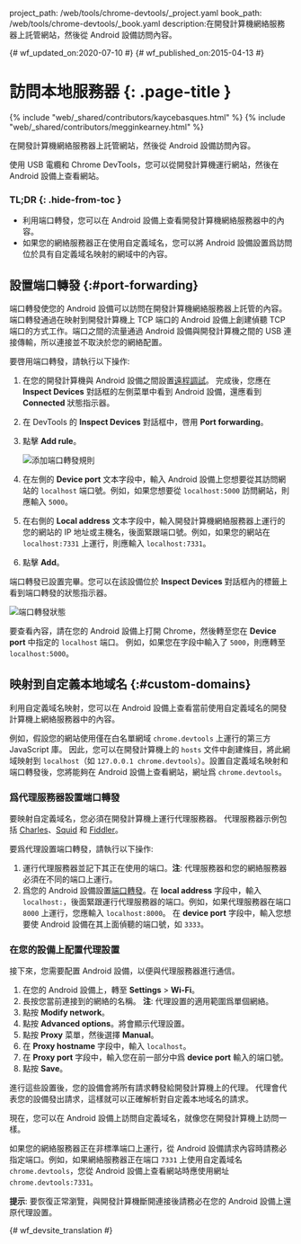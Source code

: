 project_path: /web/tools/chrome-devtools/_project.yaml
book_path: /web/tools/chrome-devtools/_book.yaml
description:在開發計算機網絡服務器上託管網站，然後從 Android 設備訪問內容。

{# wf_updated_on:2020-07-10 #}
{# wf_published_on:2015-04-13 #}

# 訪問本地服務器 {: .page-title }

{% include "web/_shared/contributors/kaycebasques.html" %}
{% include "web/_shared/contributors/megginkearney.html" %}

在開發計算機網絡服務器上託管網站，然後從 Android 設備訪問內容。


使用 USB 電纜和 Chrome DevTools，您可以從開發計算機運行網站，然後在 Android 設備上查看網站。



### TL;DR {: .hide-from-toc }
- 利用端口轉發，您可以在 Android 設備上查看開發計算機網絡服務器中的內容。
- 如果您的網絡服務器正在使用自定義域名，您可以將 Android 設備設置爲訪問位於具有自定義域名映射的網域中的內容。


## 設置端口轉發 {:#port-forwarding}

端口轉發使您的 Android 設備可以訪問在開發計算機網絡服務器上託管的內容。
端口轉發通過在映射到開發計算機上 TCP 端口的 Android 設備上創建偵聽 TCP 端口的方式工作。端口之間的流量通過 Android 設備與開發計算機之間的 USB 連接傳輸，所以連接並不取決於您的網絡配置。



要啓用端口轉發，請執行以下操作:

1. 在您的開發計算機與 Android 設備之間設置[遠程調試](.)。
完成後，您應在 **Inspect Devices** 對話框的左側菜單中看到 Android 設備，還應看到 **Connected** 狀態指示器。


1. 在 DevTools 的 **Inspect Devices** 對話框中，啓用 **Port forwarding**。
1. 點擊 **Add rule**。

   ![添加端口轉發規則](imgs/add-rule.png)
1. 在左側的 **Device port** 文本字段中，輸入 Android 設備上您想要從其訪問網站的 `localhost` 端口號。例如，如果您想要從 `localhost:5000` 訪問網站，則應輸入 `5000`。
1. 在右側的 **Local address** 文本字段中，輸入開發計算機網絡服務器上運行的您的網站的 IP 地址或主機名，後面緊跟端口號。例如，如果您的網站在 `localhost:7331` 上運行，則應輸入 `localhost:7331`。

1. 點擊 **Add**。

端口轉發已設置完畢。您可以在該設備位於 **Inspect Devices** 對話框內的標籤上看到端口轉發的狀態指示器。


![端口轉發狀態](imgs/port-forwarding-status.png)

要查看內容，請在您的 Android 設備上打開 Chrome，然後轉至您在 **Device port** 中指定的 `localhost` 端口。
例如，如果您在字段中輸入了 `5000`，則應轉至 `localhost:5000`。



## 映射到自定義本地域名 {:#custom-domains}

利用自定義域名映射，您可以在 Android 設備上查看當前使用自定義域名的開發計算機上網絡服務器中的內容。


例如，假設您的網站使用僅在白名單網域 `chrome.devtools` 上運行的第三方 JavaScript 庫。
因此，您可以在開發計算機上的 `hosts` 文件中創建條目，將此網域映射到 `localhost`（如 `127.0.0.1 chrome.devtools`）。設置自定義域名映射和端口轉發後，您將能夠在 Android 設備上查看網站，網址爲 `chrome.devtools`。



### 爲代理服務器設置端口轉發

要映射自定義域名，您必須在開發計算機上運行代理服務器。
代理服務器示例包括 [Charles][charles]、[Squid][squid] 和 [Fiddler][fiddler]。


要爲代理設置端口轉發，請執行以下操作:

1. 運行代理服務器並記下其正在使用的端口。**注**: 代理服務器和您的網絡服務器必須在不同的端口上運行。
1. 爲您的 Android 設備設置[端口轉發](#port-forwarding)。在 **local address** 字段中，輸入 `localhost:`，後面緊跟運行代理服務器的端口。例如，如果代理服務器在端口 `8000` 上運行，您應輸入 `localhost:8000`。
在 **device port** 字段中，輸入您想要使 Android 設備在其上面偵聽的端口號，如 `3333`。


[charles]: http://www.charlesproxy.com/
[squid]: http://www.squid-cache.org/
[fiddler]: http://www.telerik.com/fiddler

### 在您的設備上配置代理設置

接下來，您需要配置 Android 設備，以便與代理服務器進行通信。


1. 在您的 Android 設備上，轉至 **Settings** > **Wi-Fi**。
1. 長按您當前連接到的網絡的名稱。
   **注**: 代理設置的適用範圍爲單個網絡。
3. 點按 **Modify network**。
4. 點按 **Advanced options**。將會顯示代理設置。
5. 點按 **Proxy** 菜單，然後選擇 **Manual**。
6. 在 **Proxy hostname** 字段中，輸入 `localhost`。
7. 在 **Proxy port** 字段中，輸入您在前一部分中爲 **device port** 輸入的端口號。
8. 點按 **Save**。

進行這些設置後，您的設備會將所有請求轉發給開發計算機上的代理。
代理會代表您的設備發出請求，這樣就可以正確解析對自定義本地域名的請求。


現在，您可以在 Android 設備上訪問自定義域名，就像您在開發計算機上訪問一樣。


如果您的網絡服務器正在非標準端口上運行，從 Android 設備請求內容時請務必指定端口。例如，如果網絡服務器正在端口 `7331` 上使用自定義域名 `chrome.devtools`，您從 Android 設備上查看網站時應使用網址 `chrome.devtools:7331`。



**提示**: 要恢復正常瀏覽，與開發計算機斷開連接後請務必在您的 Android 設備上還原代理設置。



{# wf_devsite_translation #}
